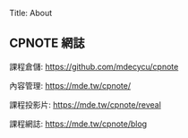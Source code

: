 Title: About

## CPNOTE  網誌

課程倉儲: <a href="https://github.com/mdecycu/cpnote">https://github.com/mdecycu/cpnote</a>

內容管理: <a href="https://mde.tw/cpnote/">https://mde.tw/cpnote/</a>

課程投影片: <a href="https://mde.tw/cpnote/reveal">https://mde.tw/cpnote/reveal</a>

課程網誌: <a href="https://mde.tw/cpnote/blog">https://mde.tw/cpnote/blog</a>









